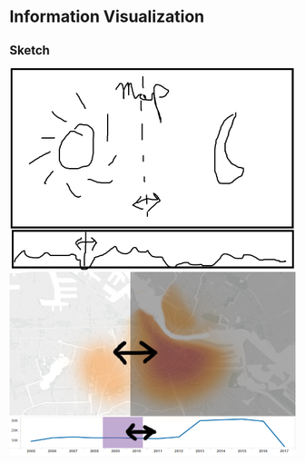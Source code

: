 # Information Visualization

## Sketch
![Sketch](/images/sketch.png)
![Sketch2](/images/sketch2.png)
